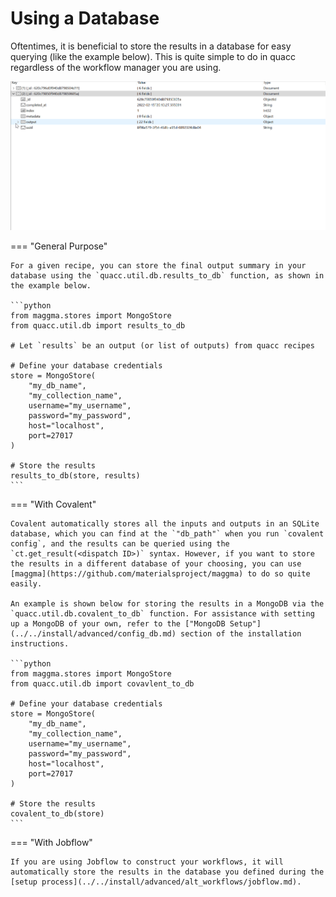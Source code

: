 # Using a Database

Oftentimes, it is beneficial to store the results in a database for easy querying (like the example below). This is quite simple to do in quacc regardless of the workflow manager you are using.

![Mongo example](../../images/user/schema.gif)

=== "General Purpose"

    For a given recipe, you can store the final output summary in your database using the `quacc.util.db.results_to_db` function, as shown in the example below.

    ```python
    from maggma.stores import MongoStore
    from quacc.util.db import results_to_db

    # Let `results` be an output (or list of outputs) from quacc recipes

    # Define your database credentials
    store = MongoStore(
        "my_db_name",
        "my_collection_name",
        username="my_username",
        password="my_password",
        host="localhost",
        port=27017
    )

    # Store the results
    results_to_db(store, results)
    ```

=== "With Covalent"

    Covalent automatically stores all the inputs and outputs in an SQLite database, which you can find at the `"db_path"` when you run `covalent config`, and the results can be queried using the `ct.get_result(<dispatch ID>)` syntax. However, if you want to store the results in a different database of your choosing, you can use [maggma](https://github.com/materialsproject/maggma) to do so quite easily.

    An example is shown below for storing the results in a MongoDB via the `quacc.util.db.covalent_to_db` function. For assistance with setting up a MongoDB of your own, refer to the ["MongoDB Setup"](../../install/advanced/config_db.md) section of the installation instructions.

    ```python
    from maggma.stores import MongoStore
    from quacc.util.db import covavlent_to_db

    # Define your database credentials
    store = MongoStore(
        "my_db_name",
        "my_collection_name",
        username="my_username",
        password="my_password",
        host="localhost",
        port=27017
    )

    # Store the results
    covalent_to_db(store)
    ```

=== "With Jobflow"

    If you are using Jobflow to construct your workflows, it will automatically store the results in the database you defined during the [setup process](../../install/advanced/alt_workflows/jobflow.md).
